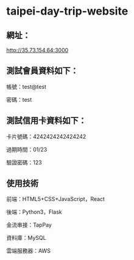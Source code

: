 # taipei-day-trip-website

## 網址：

http://35.73.154.64:3000


## 測試會員資料如下：

帳號：test@test

密碼：test


## 測試信用卡資料如下：

卡片號碼：4242424242424242

過期時間：01/23

驗證密碼：123


## 使用技術

前端：HTML5+CSS+JavaScript，React

後端：Python3，Flask

金流串接：TapPay

資料庫：MySQL

雲端服務器：AWS
